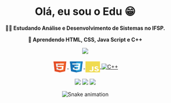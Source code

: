 <div>
  <h1 align="center">
    Olá, eu sou o Edu 😁
  </h1>
  <p align="center"><strong>
  👨‍💻 Estudando Análise e Desenvolvimento de Sistemas no IFSP.
  </strong></p>
  <p align="center"><strong>
  💾 Aprendendo HTML, CSS, Java Script e C++
  </strong></p>
</div>

 <div align="center">
   <a href="https://github.com/HFranca505">
     <img height="180em" src="https://github-readme-stats.vercel.app/api?username=HFranca505&show_icons=true&theme=merko&include_all_commits=true&count_private=true&show_icons=true&hide_border=false&show_owner=true"/>
 </div>

<div align="center" valign="top"><br>
  <img align="center" alt="HTML" height="30" width="40" src="https://raw.githubusercontent.com/devicons/devicon/master/icons/html5/html5-original.svg">
  <img align="center" alt="CSS" height="30" width="40" src="https://raw.githubusercontent.com/devicons/devicon/master/icons/css3/css3-original.svg">
  <img align="center" alt="Js" height="30" width="40" src="https://raw.githubusercontent.com/devicons/devicon/master/icons/javascript/javascript-plain.svg">
  <img align="center" alt="C++" height="30" width="40" src="https://cdn.jsdelivr.net/gh/devicons/devicon@latest/icons/cplusplus/cplusplus-original.svg" />
</div><br>


<div align="center">
  <a href="https://www.instagram.com/edusoares.jpg/" target="_blank"><img src="https://img.shields.io/badge/-Instagram-%23E4405F?style=for-the-badge&logo=instagram&logoColor=white" target="_blank"></a>
  <a href="https://www.linkedin.com/in/eduardo-soares-a592a335b?utm_source=share&utm_campaign=share_via&utm_content=profile&utm_medium=android_app" target="_blank"><img src="https://img.shields.io/badge/-LinkedIn-%230077B5?style=for-the-badge&logo=linkedin&logoColor=white" target="_blank"></a> 
  <a href="mailto:eduardo.lourenco@aluno.ifsp.edu.br"><img src="https://img.shields.io/badge/-Gmail-%23333?style=for-the-badge&logo=gmail&logoColor=white" target="_blank"></a>
</div>

<div align="center">

  ![Snake animation](https://github.com/danielbped/danielbped/blob/output/github-contribution-grid-snake.svg)
  
</div>
